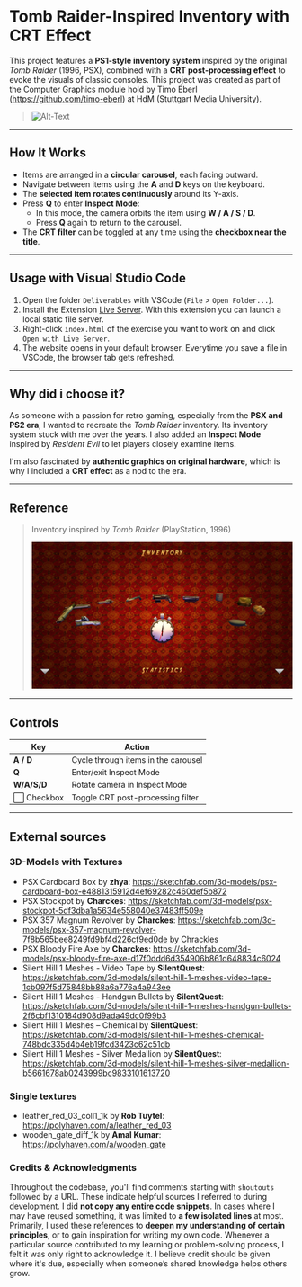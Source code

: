 # Tomb Raider-Inspired Inventory with CRT Effect

This project features a **PS1-style inventory system** inspired by the original *Tomb Raider* (1996, PSX), combined with a **CRT post-processing effect** to evoke the visuals of classic consoles. This project was created as part of the Computer Graphics module hold by Timo Eberl (https://github.com/timo-eberl) at HdM (Stuttgart Media University).

> ![Alt-Text](./readMe_assets/Screen%20Recording.gif)

---

## How It Works

- Items are arranged in a **circular carousel**, each facing outward.
- Navigate between items using the **A** and **D** keys on the keyboard.
- The **selected item rotates continuously** around its Y-axis.
- Press **Q** to enter **Inspect Mode**:
  - In this mode, the camera orbits the item using **W / A / S / D**.
  - Press **Q** again to return to the carousel.
- The **CRT filter** can be toggled at any time using the **checkbox near the title**.

---

## Usage with Visual Studio Code

1. Open the folder `Deliverables` with VSCode (`File` > `Open Folder...`).
2. Install the Extension [Live Server](https://marketplace.visualstudio.com/items?itemName=ritwickdey.LiveServer). With this extension you can launch a local static file server.
3. Right-click `index.html` of the exercise you want to work on and click `Open with Live Server`.
4. The website opens in your default browser. Everytime you save a file in VSCode, the browser tab gets refreshed.

---

## Why did i choose it?

As someone with a passion for retro gaming, especially from the **PSX and PS2 era**, I wanted to recreate the *Tomb Raider* inventory. Its inventory system stuck with me over the years. I also added an **Inspect Mode** inspired by *Resident Evil* to let players closely examine items.

I'm also fascinated by **authentic graphics on original hardware**, which is why I included a **CRT effect** as a nod to the era.

---

## Reference

> Inventory inspired by *Tomb Raider* (PlayStation, 1996)
>
> ![Alt-Text](./readMe_assets/inventory_tombraider.png)
---

## Controls

| Key        | Action                                |
|------------|----------------------------------------|
| **A / D**  | Cycle through items in the carousel    |
| **Q**      | Enter/exit Inspect Mode                |
| **W/A/S/D**| Rotate camera in Inspect Mode          |
| ⬜ Checkbox| Toggle CRT post-processing filter       |

---

## External sources

### 3D-Models with Textures
- PSX Cardboard Box by **zhya**: https://sketchfab.com/3d-models/psx-cardboard-box-e4881315912d4ef69282c460def5b872 
- PSX Stockpot by **Charckes**: https://sketchfab.com/3d-models/psx-stockpot-5df3dba1a5634e558040e37483ff509e 
- PSX 357 Magnum Revolver by **Charckes**: https://sketchfab.com/3d-models/psx-357-magnum-revolver-7f8b565bee8249fd9bf4d226cf9ed0de by Chrackles
- PSX Bloody Fire Axe by **Charckes**: https://sketchfab.com/3d-models/psx-bloody-fire-axe-d17f0ddd6d354906b861d648834c6024
- Silent Hill 1 Meshes - Video Tape by **SilentQuest**: https://sketchfab.com/3d-models/silent-hill-1-meshes-video-tape-1cb097f5d75848bb88a6a776a4a943ee
- Silent Hill 1 Meshes - Handgun Bullets by **SilentQuest**: https://sketchfab.com/3d-models/silent-hill-1-meshes-handgun-bullets-2f6cbf1310184d908d9ada49dc0f99b3
- Silent Hill 1 Meshes – Chemical by **SilentQuest**: https://sketchfab.com/3d-models/silent-hill-1-meshes-chemical-748bdc335d4b4eb19fcd3423c62c51db
- Silent Hill 1 Meshes - Silver Medallion by **SilentQuest**: https://sketchfab.com/3d-models/silent-hill-1-meshes-silver-medallion-b5661678ab0243999bc9833101613720

### Single textures
- leather_red_03_coll1_1k by **Rob Tuytel**: https://polyhaven.com/a/leather_red_03
- wooden_gate_diff_1k by **Amal Kumar**: https://polyhaven.com/a/wooden_gate

### Credits & Acknowledgments

Throughout the codebase, you'll find comments starting with `shoutouts` followed by a URL. These indicate helpful sources I referred to during development.
I did **not copy any entire code snippets**. In cases where I may have reused something, it was limited to **a few isolated lines** at most. Primarily, I used these references to **deepen my understanding of certain principles**, or to gain inspiration for writing my own code.
Whenever a particular source contributed to my learning or problem-solving process, I felt it was only right to acknowledge it. I believe credit should be given where it's due, especially when someone’s shared knowledge helps others grow.